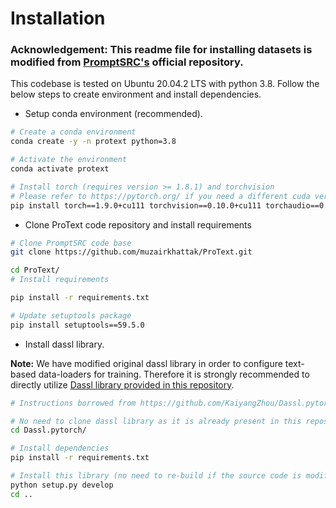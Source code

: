 # Installation

### Acknowledgement: This readme file for installing datasets is modified from [PromptSRC's](https://github.com/muzairkhattak/PromptSRC) official repository.

This codebase is tested on Ubuntu 20.04.2 LTS with python 3.8. Follow the below steps to create environment and install dependencies.

* Setup conda environment (recommended).
```bash
# Create a conda environment
conda create -y -n protext python=3.8

# Activate the environment
conda activate protext

# Install torch (requires version >= 1.8.1) and torchvision
# Please refer to https://pytorch.org/ if you need a different cuda version
pip install torch==1.9.0+cu111 torchvision==0.10.0+cu111 torchaudio==0.9.0 -f https://download.pytorch.org/whl/torch_stable.html
```
* Clone ProText code repository and install requirements
```bash
# Clone PromptSRC code base
git clone https://github.com/muzairkhattak/ProText.git

cd ProText/
# Install requirements

pip install -r requirements.txt

# Update setuptools package 
pip install setuptools==59.5.0
```

* Install dassl library.

**Note:** We have modified original dassl library in order to configure text-based data-loaders for training. Therefore it is strongly recommended to directly utilize [Dassl library provided in this repository](../Dassl.pytorch).
```bash
# Instructions borrowed from https://github.com/KaiyangZhou/Dassl.pytorch#installation

# No need to clone dassl library as it is already present in this repository
cd Dassl.pytorch/

# Install dependencies
pip install -r requirements.txt

# Install this library (no need to re-build if the source code is modified)
python setup.py develop
cd ..
```


